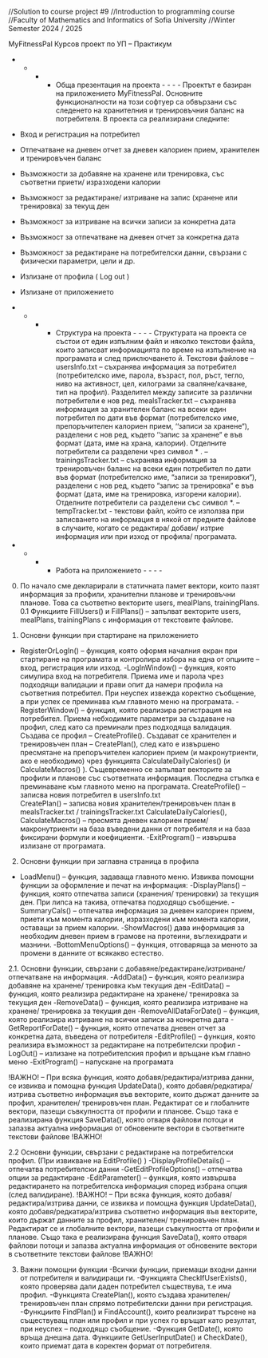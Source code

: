 //Solution to course project #9
//Introduction to programming course
//Faculty of Mathematics and Informatics of Sofia University
//Winter Semester 2024 / 2025

MyFitnessPal
Курсов проект по УП – Практикум

- - - - Обща презентация на проекта - - - -
Проектът е базиран на приложението MyFitnessPal. Основните функционалности на този софтуер са обвързани със следенето на хранителния и тренировъчния баланс на потребителя. В проекта са реализирани следните: 
-	Вход и регистрация на потребител
-	Отпечатване на дневен отчет за дневен калориен прием, хранителен и тренировъчен баланс 
-	Възможности за добавяне на хранене или тренировка, със съответни приети/ изразходени калории
-	Възможност за редактиране/ изтриване на запис (хранене или тренировка) за текущ ден
-	Възможност за изтриване на всички записи за конкретна дата
-	Възможност за отпечатване на дневен отчет за конкретна дата
-	Възможност за редактиране на потребителски данни, свързани с физически параметри, цели и др.
-	Излизане от профила ( Log out )
-	Излизане от приложението

- - - - Структура на проекта - - - -
Структурата на проекта се състои от един изпълним файл и няколко текстови файла, които записват информацията по време на изпълнение на програмата и след приключването й.
Текстови файлове
–	usersInfo.txt – съхранява информация за потребител (потребителско име, парола, възраст, пол, ръст, тегло, ниво на активност, цел, килограми за сваляне/качване, тип на профил). Разделител между записите за различни потребители е нов ред.
mealsTracker.txt – съхранява информация за хранителен баланс на всеки един потребител по дати във формат (потребителско име, препоръчителен калориен прием, ‘‘записи за хранене“), разделени с нов ред, където ‘‘запис за хранене“ е във формат (дата, име на храна, калории).  Отделните потребители са разделени чрез символ  * .
–	trainingsTracker.txt – съхранява информация за тренировъчен баланс на всеки един потребител по дати във формат (потребителско име, “записи за тренировки“), разделени с нов ред, където “запис за тренировка“ е във формат (дата, име на тренировка, изгорени калории). Отделните потребители са разделени със символ *.
–	tempTracker.txt -  текстови файл, който се използва при записването на информация в някой от предните файлове в случаите, когато се редактира/  добави/ изтрие информация или при изход от профила/ програмата.

- - - - Работа на приложението - - - -
0. По начало сме декларирали в статичната памет вектори, които пазят информация за профили, хранителни планове и тренировъчни планове. Това са съответно векторите users, mealPlans, trainingPlans. 
0.1 Функциите FillUsers() и FillPlans() – запълват векторите users, mealPlans, trainingPlans с информация от текстовите файлове.

1.  Основни функции при стартиране на приложението
- RegisterOrLogIn() – функция, която оформя началния екран при стартиране на програмата и контролира избора на една от опциите – вход, регистрация или изход.
-LogInWindow() – функция, която симулира вход на потребителя. Приема име и парола чрез подходящи валидации и прави опит да намери профила на съответния потребител. При неуспех извежда коректно съобщение, а при успех се преминава към главното меню на програмата.
-RegisterWindow() – функция, която реализира регистрация на потребител. Приема небходимите параметри за създаване на профил, след като са преминали през подходяща валидация. Създава се профил – CreateProfile(). Създават се хранителен и тренировъчен план – CreatePlan(), след като е извършено пресмятане на препоръчителен калориен прием (и макронутриенти, ако е необходимо) чрез функцията CalculateDailyCalories() (и CalculateMacros() ). Същевременно се запълват векторите за профили и планове със съответната информация. Последна стъпка е преминаване към главното меню на програмата.
CreateProfile() – записва новия потребител в usersInfo.txt 	
CreatePlan() – записва новия хранителен/тренировъчен план в mealsTracker.txt / trainingsTracker.txt
CalculateDailyCalories(), CalculateMacros() – пресмята дневен калориен прием/макронутриенти на база въведени данни от потребителя и на база фиксирани формули и коефициенти.
-ExitProgram() – извършва излизане от програмата.

2. Основни функции при заглавна страница в профила 
- LoadMenu() – функция, задаваща главното меню. Извиква помощни функции за оформление и печат на информация:
-DisplayPlans() – функция, която отпечатва записи (хранения/ тренировки) за текущия ден. При липса на такива, отпечатва подходящо съобщение.
-SummaryCals() – отпечатва информация за дневен калориен прием, приети към момента калории, изразходени към момента калории, оставащи за прием калории.
-ShowMacros() дава информация за необходим дневен прием в грамове на протеини, въглехидрати и мазнини.
-BottomMenuOptions() – функция, отговаряща за менюто за промени в данните от всякакво естество.

2.1. Основни функции, свързани с добавяне/редактиране/изтриване/отпечатване на информация. 
-AddData() – функция, която реализира добавяне на хранене/ тренировка към текущия ден
-EditData() – функция, която реализира редактиране на хранене/ тренировка за текущия ден
-RemoveData() – функция, която реализира изтриване на хранене/ тренировка за текущия ден
-RemoveAllDataForDate() – функция, която реализира изтриване на всички записи за конкретна дата
-GetReportForDate() – функция, която отпечатва дневен отчет за конкретна дата, въведена от потребителя
-EditProfile() – функция, която реализира възможност за редактиране на потребителски профил
-LogOut() – излизане на потребителския профил и връщане към главно меню
-ExitProgram() – напускане на програмата

!ВАЖНО! – При всяка функция, която добавя/редактира/изтрива данни, се извиква и помощна функция UpdateData(), която добавя/редкатира/изтрива съответно информация във векторите, които държат данните за профил, хранителен/ тренировъчен план. Редактират се и глобалните вектори, пазещи съвкупността от профили и планове.
 Също така е реализирана функция SaveData(), която отваря файлови потоци и запазва актуална информация от обновените вектори в съответните текстови файлове !ВАЖНО!

 2.2 Основни функции, свързани с редактиране на потребителски профил. (При извикване на EditProfile() )
-DisplayProfileDetails() – отпечатва потребителски данни
-GetEditProfileOptions() – отпечатва опции за редактиране
-EditParameter() – функция, която извършва редактирането на потребителска информация според избрана опция (след валидиране).
!ВАЖНО! – При всяка функция, която добавя/редактира/изтрива данни, се извиква и помощна функция UpdateData(), която добавя/редкатира/изтрива съответно информация във векторите, които държат данните за профил, хранителен/ тренировъчен план. Редактират се и глобалните вектори, пазещи съвкупността от профили и планове.
 Също така е реализирана функция SaveData(), която отваря файлови потоци и запазва актуална информация от обновените вектори в съответните текстови файлове !ВАЖНО!

3. Важни помощни функции
-Всички функции, приемащи входни данни от потребителя и валидиращи ги.
-Функцията CheckIfUserExists(), която проверява дали даден потребител съществува, т.е има профил.
-Функцията CreatePlan(), която създава хранителен/ тренировъчен план спрямо потребителски данни при регистрация.
-Функциите FindPlan() и FindAccount(), които реализират търсене на съществуващ план или профил и при успех го връщат като резултат, при неуспех – подходящо съобщение.
-Функция GetDate(), която връща днешна дата. Функциите GetUserInputDate() и CheckDate(), които приемат дата в коректен формат от потребителя.